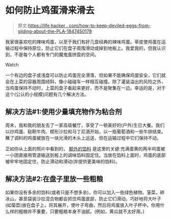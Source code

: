 # 如何防止鸡蛋滑来滑去

> 原文:[https://life hacker . com/how-to-keep-deviled-eggs-from-sliding-about-the-PLA-1847450178](https://lifehacker.com/how-to-keep-deviled-eggs-from-sliding-around-on-the-pla-1847450178)

我家很喜欢吃的辣味鸡蛋，以至于我们有好几盘经典的辣味鸡蛋。草皮使鸡蛋在运输过程中保持原位，防止它们在盘子周围滑动或掉到地板上。我爱我的，但我认识到，不是每个人都有专门的魔鬼蛋拼盘的空间。

Watch

一个有边的盘子或浅盘可以防止鸡蛋完全滑落，但如果不能确保鸡蛋安全，它们就会在上菜的容器周围倾斜，像小碰碰车一样相互碰撞。除了灌装溢出的风险之外，当鸡蛋保持不动时，上菜的盘子看起来更好，而不是聚集在一边。幸运的是，对于这个(公认的小规模)问题有几个解决方法。

## 解决方法#1:使用少量填充物作为粘合剂

周末，我和我的朋友去了一家高级餐厅，享受了一顿美好的(户外)生日大餐。我们以炒鸡蛋、鞑靼牛肉、楔形沙拉和马丁尼酒开始，以一瓶葡萄酒和一些牛排结束。蘸了调料的鸡蛋被放在一块光滑的木头上运送，但在运输过程中它们保持不动。

正如你从上面的照片中看到的， [额外的馅料](https://lifehacker.com/how-to-make-the-yolkiest-deviled-eggs-1844404415) 是这里的关键:充满蛋黄的两半鸡蛋被一小团直接用管道输送到板上的调味馅料固定住。当放在馅料上面时，鸡蛋的底部被牢牢地固定住，防止滑动和滑动(并提供更美味的馅料)。

## 解决方法#2:在盘子里放一些粗粮

如果你没有多余的馅料(或者只是不想多余)，你可以加入一些绿色植物。菠菜，碎冰山，甚至袋装沙拉混合物都会抓住鸡蛋底部，防止它们滑动。巧妙地将大叶子(如菊苣)放在盘子上，将其展开，使叶子弯曲，然后将鸡蛋放入叶子杯中。你用什么样的粗粮并不重要，只要粗粮本身不油腻。(例如，黄瓜就不太好用。)